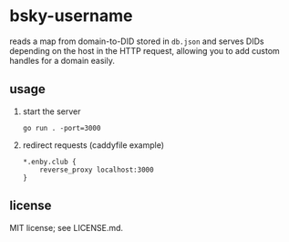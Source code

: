 # bsky-username

reads a map from domain-to-DID stored in `db.json` and serves DIDs depending on the host in the HTTP request, allowing you to add custom handles for a domain easily.

## usage

1. start the server

	```
	go run . -port=3000
	```
2. redirect requests (caddyfile example)

	```
	*.enby.club {
		reverse_proxy localhost:3000
	}
	```

## license

MIT license; see LICENSE.md.
